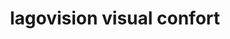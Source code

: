 ---
title: "lagovision visual confort"
url: /pereira-risaralda/lagovision-visual-confort/
shop: Optiker
---